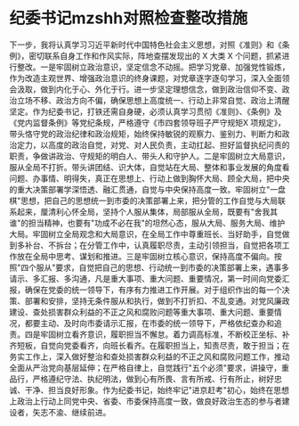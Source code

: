 # **纪委书记mzshh对照检查整改措施**

下一步，我将认真学习习近平新时代中国特色社会主义思想，对照《准则》和《条例》，密切联系自身工作和作风实际，阵地查摆发现出的
X 大类 X
个问题，抓紧进行整改。一是牢固树立政治意识，坚定信念不动摇。把学习党章、加强党性锻炼，作为改造主观世界、增强政治意识的终身课题，对党章逐字逐句学习，深入全面领会汲取，做到内化于心、外化于行。进一步坚定理想信念，做到政治信仰不变、政治立场不移、政治方向不偏，确保思想上高度统一、行动上非常自觉、政治上清醒坚定。作为纪委书记，打铁还需自身硬，必须认真学习贯彻《准则》、《条例》及《党内监督条例》等党纪条规，严格遵守《市四套领导班子严守规矩X
项规定》，带头恪守党的政治纪律和政治规矩，始终保持敏锐的观察力、鉴别力、判断力和政治定力，以高度的政治自觉，对党、对人民负责，主动扛起、担好监督执纪问责的职责，争做讲政治、守规矩的明白人、带头人和守护人。二是牢固树立大局意识，服从全局不打折。带头讲团结、识大体，自觉站在大局、整体和事业发展的角度看问题、办事情、明得失，真正在思想上、行动上做到胸怀大局、顾全大局，把中央的重大决策部署学深悟透、融汇贯通，自觉与中央保持高度一致。牢固树立"一盘棋"思想，把自己的思想统一到市委的决策部署上来，把分管的工作自觉与大局联系起来，厘清利心怀全局，坚持个人服从集体，局部服从全局，既要有"舍我其谁"的担当精神，也要有"功成不必在我"的坦然心态，服从大局、服务大局、维护大局。牢固树立全局观念和大局意识，在全局工作中尊重班长、当好助手，自觉做到多补台、不拆台；在分管工作中，认真履职尽责，主动引领担当，自觉把各项工作放在全局中思考、谋划和推进。三是牢固树立核心意识，保持高度不偏向。按照"四个服从"要求，自觉把自己的思想、行动统一到市委的决策部署上来，遇事多请示、多汇报、多沟通，凡是重大事项、重大问题、重要情况，第一时间向党委汇报，确保在党委的统一领导下，有序有力推进工作开展。对于组织作出的每一个决策、部署和安排，坚持无条件服从和执行，做到不打折扣、不乱变通。对党风廉政建设、查处损害群众利益的不正之风和腐败问题等重大事项、重大问题、重要情况，都要主动、及时向市委请示汇报，在市委的统一领导下，严格依纪查办和追责。四是牢固树立看齐意识，履职担当不懈怠。着力调高标准，不断校正坐标、补齐短板，自觉向党委看齐，向班长看齐。在履职担当上，知责尽责，敢于担当；在务实工作上，深入做好整治和查处损害群众利益的不正之风和腐败问题工作，推动全面从严治党向基层延伸；在严格自律上，自觉践行"五个必须"要求，讲操守，重品行，严格遵纪守法、执纪明法，做到心有所畏、言有所戒、行有所止，树好忠诚、干净、担当良好形象。作为纪委书记，始终牢记"进京赶考"初心，始终在思想上政治上行动上同党中央、省委、市委保持高度一致，做良好政治生态的参与者建设者，矢志不渝、继续前进。
